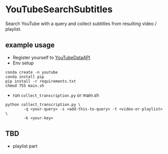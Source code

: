 # YouTubeSearchSubtitles
Search YouTube with a query and collect subtitles from resulting video / playlist.
## example usage
- Register yourself to [YouTubeDataAPI](https://developers.google.com/youtube/v3/docs)
- Env setup
```
conda create -n youtube
conda install pip
pip install -r requirements.txt
chmod 755 main.sh
```
- run `collect_transcription.py` or main.sh
```
python collect_transcription.py \
        -q <your-query> -s <add-this-to-query> -t <video-or-playlist> \
        -k <your-key>
```

## TBD
- playlist part